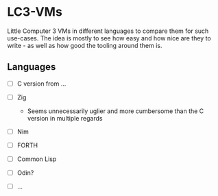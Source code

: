 # LC3-VMs
Little Computer 3 VMs in different languages to compare them for such use-cases.
The idea is mostly to see how easy and how nice are they to write - as well as how good the tooling around them is.

## Languages
- [ ] C version from ...
- [ ] Zig
  - Seems unnecessarily uglier and more cumbersome than the C version in multiple regards
- [ ] Nim
- [ ] FORTH
- [ ] Common Lisp
- [ ] Odin?
- [ ] ...

